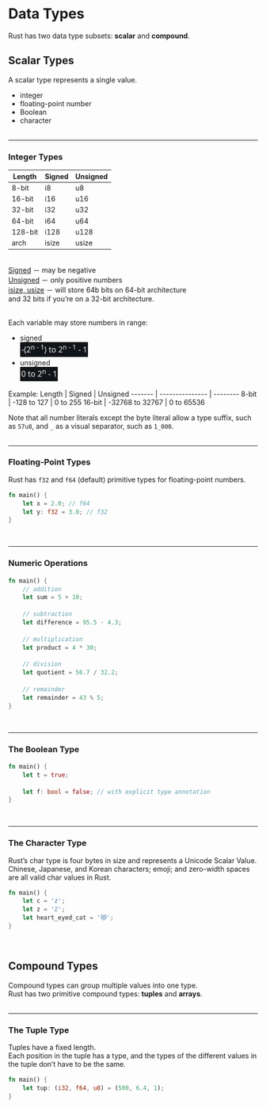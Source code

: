 # Data Types
Rust has two data type subsets: **scalar** and **compound**.

## Scalar Types
A scalar type represents a single value.
* integer
* floating-point number
* Boolean
* character
<br><br>
---
### Integer Types
Length  | Signed | Unsigned
------- | ------ | --------
8-bit   |	i8     | u8
16-bit  | i16    | u16
32-bit  | i32    | u32
64-bit  | i64    | u64
128-bit | i128   | u128
arch    | isize  | usize
<br>
<ins>Signed</ins> － may be negative <br>
<ins>Unsigned</ins> － only positive numbers<br>
<ins>isize, usize</ins> － will store 64b bits on 64-bit architecture <br>
and 32 bits if you’re on a 32-bit architecture.<br><br>

Each variable may store numbers in range:
* signed <br>
![](../../..//img/prog/lang/rust/signed_variable_range_formula.png) 
* unsigned <br>
![](../../..//img/prog/lang/rust/unsigned_variable_range_formula.png) 

Example:
Length  | Signed          | Unsigned
------- | --------------- | --------
8-bit   |	-128 to 127     | 0 to 255
16-bit  | -32768 to 32767 | 0 to 65536
<br>


Note that all number literals except the byte literal allow a type suffix, such as `57u8`, and `_` as a visual separator, such as `1_000`.<br><br>

---
### Floating-Point Types
Rust has `f32` and `f64` (default) primitive types for floating-point numbers.

```rust
fn main() {
    let x = 2.0; // f64
    let y: f32 = 3.0; // f32
}
```
<br>

---
### Numeric Operations
```rust
fn main() {
    // addition
    let sum = 5 + 10;

    // subtraction
    let difference = 95.5 - 4.3;

    // multiplication
    let product = 4 * 30;

    // division
    let quotient = 56.7 / 32.2;

    // remainder
    let remainder = 43 % 5;
}
```
<br>

---
### The Boolean Type
```rust
fn main() {
    let t = true;

    let f: bool = false; // with explicit type annotation
}
```
<br>

---
### The Character Type
Rust’s char type is four bytes in size and represents a Unicode Scalar Value.<br>
Chinese, Japanese, and Korean characters; emoji; and zero-width spaces are all valid char values in Rust.
```rust
fn main() {
    let c = 'z';
    let z = 'ℤ';
    let heart_eyed_cat = '😻';
}
```
<br>

## Compound Types
Compound types can group multiple values into one type.<br> 
Rust has two primitive compound types: **tuples** and **arrays**.<br><br>

---
### The Tuple Type
Tuples have a fixed length.<br>
Each position in the tuple has a type, and the types of the different values in the tuple don’t have to be the same.

```rust
fn main() {
    let tup: (i32, f64, u8) = (500, 6.4, 1);
}
```